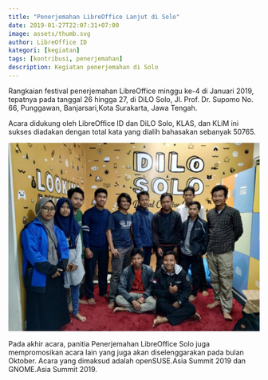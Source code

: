 ```yaml
---
title: "Penerjemahan LibreOffice Lanjut di Solo"
date: 2019-01-27T22:07:31+07:00
image: assets/thumb.svg
author: LibreOffice ID
kategori: [kegiatan]
tags: [kontribusi, penerjemahan]
description: Kegiatan penerjemahan di Solo
---
```


Rangkaian festival penerjemahan LibreOffice minggu ke-4 di Januari 2019, tepatnya pada tanggal 26 hingga 27, di DiLO Solo, Jl. Prof. Dr. Supomo No. 66, Punggawan, Banjarsari,Kota Surakarta, Jawa Tengah. 

Acara didukung oleh LibreOffice ID dan DiLO Solo, KLAS, dan KLiM ini sukses diadakan dengan total kata yang dialih bahasakan sebanyak 50765.

![Penerjemahan di Solo](assets/gambar1.jpg)

Pada akhir acara, panitia Penerjemahan LibreOffice Solo juga mempromosikan acara lain yang juga akan diselenggarakan pada bulan Oktober. Acara yang dimaksud adalah openSUSE.Asia Summit 2019 dan GNOME.Asia Summit 2019.
